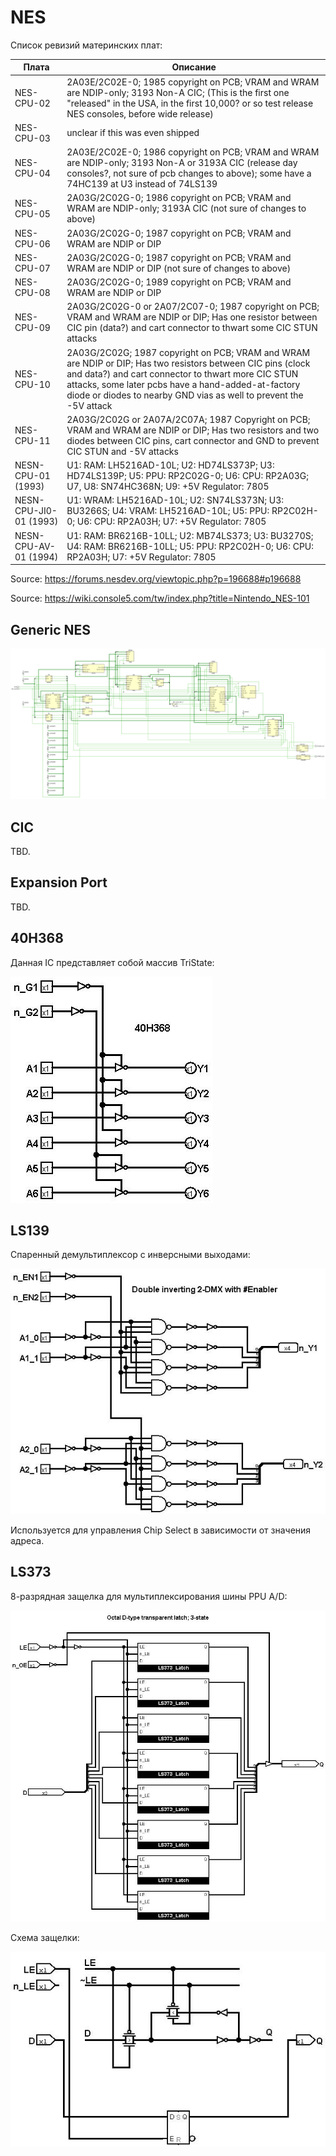 # NES

Список ревизий материнских плат:

|Плата|Описание|
|---|---|
|NES-CPU-02|2A03E/2C02E-0; 1985 copyright on PCB; VRAM and WRAM are NDIP-only; 3193 Non-A CIC; (This is the first one "released" in the USA, in the first 10,000? or so test release NES consoles, before wide release)|
|NES-CPU-03|unclear if this was even shipped|
|NES-CPU-04|2A03E/2C02E-0; 1986 copyright on PCB; VRAM and WRAM are NDIP-only; 3193 Non-A or 3193A CIC (release day consoles?, not sure of pcb changes to above); some have a 74HC139 at U3 instead of 74LS139|
|NES-CPU-05|2A03G/2C02G-0; 1986 copyright on PCB; VRAM and WRAM are NDIP-only; 3193A CIC (not sure of changes to above)|
|NES-CPU-06|2A03G/2C02G-0; 1987 copyright on PCB; VRAM and WRAM are NDIP or DIP|
|NES-CPU-07|2A03G/2C02G-0; 1987 copyright on PCB; VRAM and WRAM are NDIP or DIP (not sure of changes to above)|
|NES-CPU-08|2A03G/2C02G-0; 1989 copyright on PCB; VRAM and WRAM are NDIP or DIP|
|NES-CPU-09|2A03G/2C02G-0 or 2A07/2C07-0; 1987 copyright on PCB; VRAM and WRAM are NDIP or DIP; Has one resistor between CIC pin (data?) and cart connector to thwart some CIC STUN attacks|
|NES-CPU-10|2A03G/2C02G; 1987 copyright on PCB; VRAM and WRAM are NDIP or DIP; Has two resistors between CIC pins (clock and data?) and cart connector to thwart more CIC STUN attacks, some later pcbs have a hand-added-at-factory diode or diodes to nearby GND vias as well to prevent the -5V attack|
|NES-CPU-11|2A03G/2C02G or 2A07A/2C07A; 1987 Copyright on PCB; VRAM and WRAM are NDIP or DIP; Has two resistors and two diodes between CIC pins, cart connector and GND to prevent CIC STUN and -5V attacks|
|NESN-CPU-01 (1993)|U1: RAM: LH5216AD-10L; U2: HD74LS373P; U3: HD74LS139P; U5: PPU: RP2C02G-0; U6: CPU: RP2A03G; U7, U8: SN74HC368N; U9: +5V Regulator: 7805|
|NESN-CPU-JI0-01 (1993)|U1: WRAM: LH5216AD-10L; U2: SN74LS373N; U3: BU3266S; U4: VRAM: LH5216AD-10L; U5: PPU: RP2C02H-0; U6: CPU: RP2A03H; U7: +5V Regulator: 7805|
|NESN-CPU-AV-01 (1994)|U1: RAM: BR6216B-10LL; U2: MB74LS373; U3: BU3270S; U4: RAM: BR6216B-10LL; U5: PPU: RP2C02H-0; U6: CPU: RP2A03H; U7: +5V Regulator: 7805|

Source: https://forums.nesdev.org/viewtopic.php?p=196688#p196688

Source: https://wiki.console5.com/tw/index.php?title=Nintendo_NES-101

## Generic NES

![nes](/BreakingNESWiki/MB/imgstore/nes.png)

## CIC

TBD.

## Expansion Port

TBD.

## 40H368

Данная IC представляет собой массив TriState:

![40H368](/BreakingNESWiki/MB/imgstore/40H368.jpg)

## LS139

Спаренный демультиплексор с инверсными выходами:

![LS139](/BreakingNESWiki/MB/imgstore/LS139.jpg)

Используется для управления Chip Select в зависимости от значения адреса.

## LS373

8-разрядная защелка для мультиплексирования шины PPU A/D:

![LS373](/BreakingNESWiki/MB/imgstore/LS373.jpg)

Схема защелки:

![LS373_Transparent_Latch](/BreakingNESWiki/MB/imgstore/LS373_Transparent_Latch.jpg)
